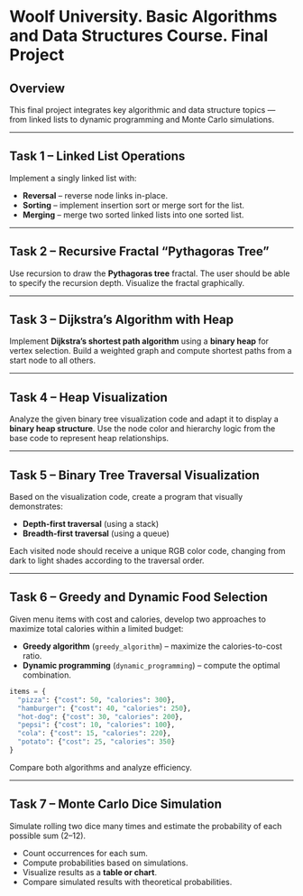 # Woolf University. Basic Algorithms and Data Structures Course. Final Project

## Overview

This final project integrates key algorithmic and data structure topics — from linked lists to dynamic programming and Monte Carlo simulations.

---

## Task 1 – Linked List Operations

Implement a singly linked list with:

* **Reversal** – reverse node links in-place.
* **Sorting** – implement insertion sort or merge sort for the list.
* **Merging** – merge two sorted linked lists into one sorted list.

---

## Task 2 – Recursive Fractal “Pythagoras Tree”

Use recursion to draw the **Pythagoras tree** fractal. The user should be able to specify the recursion depth. Visualize the fractal graphically.

---

## Task 3 – Dijkstra’s Algorithm with Heap

Implement **Dijkstra’s shortest path algorithm** using a **binary heap** for vertex selection. Build a weighted graph and compute shortest paths from a start node to all others.

---

## Task 4 – Heap Visualization

Analyze the given binary tree visualization code and adapt it to display a **binary heap structure**. Use the node color and hierarchy logic from the base code to represent heap relationships.

---

## Task 5 – Binary Tree Traversal Visualization

Based on the visualization code, create a program that visually demonstrates:

* **Depth-first traversal** (using a stack)
* **Breadth-first traversal** (using a queue)

Each visited node should receive a unique RGB color code, changing from dark to light shades according to the traversal order.

---

## Task 6 – Greedy and Dynamic Food Selection

Given menu items with cost and calories, develop two approaches to maximize total calories within a limited budget:

* **Greedy algorithm** (`greedy_algorithm`) – maximize the calories-to-cost ratio.
* **Dynamic programming** (`dynamic_programming`) – compute the optimal combination.

```python
items = {
  "pizza": {"cost": 50, "calories": 300},
  "hamburger": {"cost": 40, "calories": 250},
  "hot-dog": {"cost": 30, "calories": 200},
  "pepsi": {"cost": 10, "calories": 100},
  "cola": {"cost": 15, "calories": 220},
  "potato": {"cost": 25, "calories": 350}
}
```

Compare both algorithms and analyze efficiency.

---

## Task 7 – Monte Carlo Dice Simulation

Simulate rolling two dice many times and estimate the probability of each possible sum (2–12).

* Count occurrences for each sum.
* Compute probabilities based on simulations.
* Visualize results as a **table or chart**.
* Compare simulated results with theoretical probabilities.
